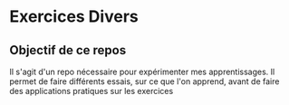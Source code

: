 # Exercices Divers

## Objectif de ce repos
Il s'agit d'un repo nécessaire pour expérimenter mes apprentissages. Il permet de faire différents essais, sur ce que l'on apprend, avant de faire des applications pratiques sur les exercices
